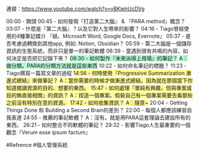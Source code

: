連接：https://www.youtube.com/watch?v=yBKjehUcDVg

00:00 - 開頭
00:45 - 如何發現『打造第二大腦』 & 『PARA method』概念？
03:07 - 什麼是『第二大腦』？以及它對人生帶來的影響？
04:16 - Tiago曾經使用的4種筆記媒介 『紙、Microsoft Word, Google Docs, Evernote』
05:37 - 是否考慮過轉換到其他app, 例如: Notion, Obsidian？
05:59 - 第二大腦是一個儲存資訊的生態系統，而非只是單一的筆記軟體
06:39 - 當遇到很有共鳴的內容，如何決定是否把它記錄下來？
<span style="background:#affad1">08:30 - 如何製作『未來派得上用場』的筆記？</span>
<span style="background:#affad1">	A：做分類。PARA的分類方法就是這些東西</span>
10:22 -  如何命名筆記的標題？
11:23 -  Tiago撰寫一篇寫文章的過程
<span style="background:#fff88f">14:56 - 何時使用『Progressive Summarization 漸進式總結』來做筆記？</span>
<span style="background:#fff88f">	A：當你需要的時候才做漸進式總結。因為就在那個當下你知道閱讀資源的目的、想要的東西。</span>
<span style="background:#fff88f">15:47 - 如何處理『單純有興趣，但與專案或目的無直接相關』的資訊？</span>
<span style="background:#fff88f">	A：捏造一個專案。假裝自己有一個專案需要去看那些之前沒有特別在意的資源。</span>
<span style="background:#fff88f">17:42 - 如何收集資訊？</span>
<span style="background:#fff88f">	A：隨意~</span>
20:04 - Getting Things Done 和 Building a Second Brain的差別？
22:00 -  每個人都應該練習自我表達
24:55 - 推薦的筆記軟體？
	A：沒有。就是用PARA這套理論去建設所有的東西。
26:21 - 如何整合不同軟體的筆記？
29:32 - 影響Tiago人生最重要的一個觀念『Verum esse ipsum factum』

#Refrence #個人管理系統
